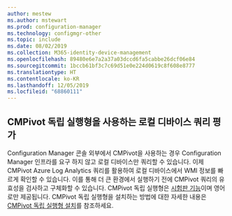```yaml
---
author: mestew
ms.author: mstewart
ms.prod: configuration-manager
ms.technology: configmgr-other
ms.topic: include
ms.date: 08/02/2019
ms.collection: M365-identity-device-management
ms.openlocfilehash: 89480e6e7a2a37a03dccd6fa5cabbe26dcf06e84
ms.sourcegitcommit: 1bccb61bf3c7c69d51e0e224d0619c8f608e8777
ms.translationtype: HT
ms.contentlocale: ko-KR
ms.lasthandoff: 12/05/2019
ms.locfileid: "68860111"
---
```

## <a name="local-device-query-evaluation-using-cmpivot-standalone"></a>CMPivot 독립 실행형을 사용하는 로컬 디바이스 쿼리 평가
<!--3197353-->
Configuration Manager 콘솔 외부에서 CMPivot을 사용하는 경우 Configuration Manager 인프라를 요구 하지 않고 로컬 디바이스만 쿼리할 수 있습니다. 이제 CMPivot Azure Log Analytics 쿼리를 활용하여 로컬 디바이스에서 WMI 정보를 빠르게 확인할 수 있습니다. 이를 통해 더 큰 환경에서 실행하기 전에 CMPivot 쿼리의 유효성을 검사하고 구체화할 수 있습니다. CMPivot 독립 실행형은 [시험판 기능](/sccm/core/servers/manage/pre-release-features#bkmk_table)이며 영어로만 제공됩니다. CMPivot 독립 실행형을 설치하는 방법에 대한 자세한 내용은 [CMPivot 독립 실행형 설치](/sccm/core/servers/manage/cmpivot#install-cmpivot-standalone)를 참조하세요.

